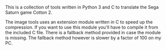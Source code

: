 This is a collection of tools written in Python 3 and C to translate the Sega Saturn game Cotton 2.

The image tools uses an extension module written in C to speed up the compression. If you want to use this module you'll have to compile it from the included C file. There is a fallback method provided in case the module is missing. The fallback method however is slower by a factor of 100 on my PC.
